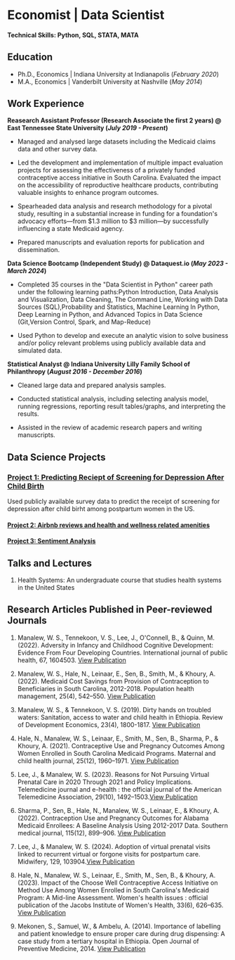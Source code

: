 # Economist | Data Scientist 

#### Technical Skills: Python, SQL, STATA, MATA

## Education
- Ph.D., Economics | Indiana University at Indianapolis (_February 2020_)								       		
- M.A., Economics	| Vanderbilt University at Nashville (_May 2014_)	 			        		


## Work Experience
**Reasearch Assistant Professor (Research Associate the first 2 years) @ East Tennessee State University (_July 2019 - Present_)** 

- Managed and analysed large datasets including the Medicaid claims data and other survey data.
  
- Led the development and implementation of multiple impact evaluation projects for assessing the effectiveness of a privately funded contraceptive access initiative in South Carolina. Evaluated the impact on the accessibility of reproductive healthcare products, contributing valuable insights to enhance program outcomes.
  
- Spearheaded data analysis and research methodology for a pivotal study, resulting in a substantial increase in funding for a foundation's advocacy efforts—from $1.3 million to $3 million—by successfully influencing a state Medicaid agency.
  
- Prepared manuscripts and evaluation reports for publication and dissemination.
  
**Data Science Bootcamp (Independent Study) @ Dataquest.io (_May 2023 - March 2024_)**

-	Completed 35 courses in the "Data Scientist in Python" career path under the following learning paths:Python Introduction, Data Analysis and Visualization, Data Cleaning, The Command Line, Working with Data Sources (SQL),Probability and Statistics, Machine Learning In Python, Deep Learning in Python, and Advanced Topics in Data Science (Git,Version Control, Spark, and Map-Reduce)
 	
- Used Python to develop and execute an analytic vision to solve business and/or policy relevant problems using publicly available data and simulated data.

**Statistical Analyst @ Indiana University Lilly Family School of Philanthropy (_August 2016 - December 2016_)** 

- Cleaned large data and prepared analysis samples.
  
- Conducted statistical analysis, including selecting analysis model, running regressions, reporting result tables/graphs, and interpreting the results.
  
- Assisted in the review of academic research papers and writing manuscripts. 

## Data Science Projects
### [Project 1: Predicting Reciept of Screening for Depression After Child Birth](https://www.etsu.edu/cph/hsmp/faculty-staff/manalew_w.php) 

Used publicly available survey data to predict the receipt of screening for depression after child birht among postpartum women in the US. 

#### [Project 2: Airbnb reviews and health and wellness related amenities](https://www.etsu.edu/cph/hsmp/faculty-staff/manalew_w.php)

#### [Project 3: Sentiment Analysis](https://www.etsu.edu/cph/hsmp/faculty-staff/manalew_w.php)


## Talks and Lectures
1. Health Systems: An undergraduate course that studies health systems in the United States


## Research Articles Published in Peer-reviewed Journals
1. Manalew, W. S., Tennekoon, V. S., Lee, J., O'Connell, B., & Quinn, M. (2022). Adversity in Infancy and Childhood Cognitive Development: Evidence From Four Developing Countries. International journal of public health, 67, 1604503. [View Publication](https://doi.org/10.3389/ijph.2022.1604503) 

3. Manalew, W. S., Hale, N., Leinaar, E., Sen, B., Smith, M., & Khoury, A. (2022). Medicaid Cost Savings from Provision of Contraception to Beneficiaries in South Carolina, 2012-2018. Population health management, 25(4), 542–550. [View Publication](https://doi.org/10.1089/pop.2021.0392)

4. Manalew, W. S., & Tennekoon, V. S. (2019). Dirty hands on troubled waters: Sanitation, access to water and child health in Ethiopia. Review of Development Economics, 23(4), 1800-1817. [View Publication](https://doi.org/10.1111/rode.12604) 
   
5. Hale, N., Manalew, W. S., Leinaar, E., Smith, M., Sen, B., Sharma, P., & Khoury, A. (2021). Contraceptive Use and Pregnancy Outcomes Among Women Enrolled in South Carolina Medicaid Programs. Maternal and child health journal, 25(12), 1960–1971. [View Publication](https://doi.org/10.1007/s10995-021-03260-x)
   
6. Lee, J., & Manalew, W. S. (2023). Reasons for Not Pursuing Virtual Prenatal Care in 2020 Through 2021 and Policy Implications. Telemedicine journal and e-health : the official journal of the American Telemedicine Association, 29(10), 1492–1503.[View Publication](https://doi.org/10.1089/tmj.2022.0492)
   
7. Sharma, P., Sen, B., Hale, N., Manalew, W. S., Leinaar, E., & Khoury, A. (2022). Contraception Use and Pregnancy Outcomes for Alabama Medicaid Enrollees: A Baseline Analysis Using 2012-2017 Data. Southern medical journal, 115(12), 899–906. [View Publication](https://doi.org/10.14423/SMJ.0000000000001482)
   
8. Lee, J., & Manalew, W. S. (2024). Adoption of virtual prenatal visits linked to recurrent virtual or forgone visits for postpartum care. Midwifery, 129, 103904.[View Publication](https://doi.org/10.1016/j.midw.2023.103904)
   
9. Hale, N., Manalew, W. S., Leinaar, E., Smith, M., Sen, B., & Khoury, A. (2023). Impact of the Choose Well Contraceptive Access Initiative on Method Use Among Women Enrolled in South Carolina's Medicaid Program: A Mid-line Assessment. Women's health issues : official publication of the Jacobs Institute of Women's Health, 33(6), 626–635. [View Publication](https://doi.org/10.1016/j.whi.2023.07.003)
   
10. Mekonen, S., Samuel, W., & Ambelu, A. (2014). Importance of labelling and patient knowledge to ensure proper care during drug dispensing: A case study from a tertiary hospital in Ethiopia. Open Journal of Preventive Medicine, 2014. [View Publication](https://www.scirp.org/html/1-1340202_41723.htm)
